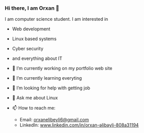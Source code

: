 ### Hi there, I am Orxan 👋

I am computer science student.
I am interested in 
- Web development
- Linux based systems
- Cyber security
- and everything about IT

- 🔭 I’m currently working on my portfolio web site
- 🌱 I’m currently learning everyting
- 🤔 I’m looking for help with getting job
- 💬 Ask me about Linux
- 📫 How to reach me:
   - Email:      orxanelibeyli6@gmail.com
   - LinkedIn:   www.linkedin.com/in/orxan-əlibəyli-808a31194
